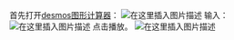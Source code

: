 首先打开[desmos图形计算器](https://www.desmos.com/calculator?lang=zh-CN)：
![在这里插入图片描述](https://pic.2ge.org/cdn/?url=https://img-blog.csdnimg.cn/4268d135e4fb4d0bbef131b86c4ff0f2.png?x-oss-process=image/watermark,type_d3F5LXplbmhlaQ,shadow_50,text_Q1NETiBA5r2Y6YGT54a5,size_20,color_FFFFFF,t_70,g_se,x_16)
输入：
![在这里插入图片描述](https://pic.2ge.org/cdn/?url=https://img-blog.csdnimg.cn/869306597d3448488a07732b345dc5df.png?x-oss-process=image/watermark,type_d3F5LXplbmhlaQ,shadow_50,text_Q1NETiBA5r2Y6YGT54a5,size_20,color_FFFFFF,t_70,g_se,x_16)
点击播放。
![在这里插入图片描述](https://pic.2ge.org/cdn/?url=https://img-blog.csdnimg.cn/a098388a13fe4622a9747e11309350c5.gif#pic_center)

